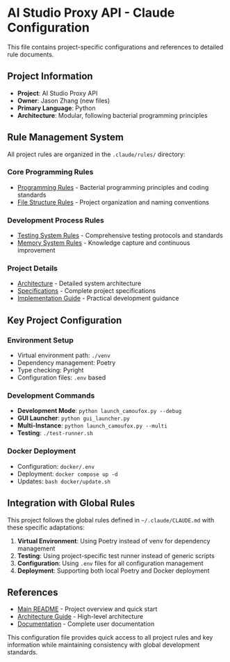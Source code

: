 # AI Studio Proxy API - Claude Configuration

This file contains project-specific configurations and references to detailed rule documents.

## Project Information
- **Project**: AI Studio Proxy API
- **Owner**: Jason Zhang (new files)
- **Primary Language**: Python
- **Architecture**: Modular, following bacterial programming principles

## Rule Management System

All project rules are organized in the `.claude/rules/` directory:

### Core Programming Rules
- [Programming Rules](rules/programming-rules.md) - Bacterial programming principles and coding standards
- [File Structure Rules](rules/file-structure-rules.md) - Project organization and naming conventions

### Development Process Rules
- [Testing System Rules](rules/testing-system-rules.md) - Comprehensive testing protocols and standards
- [Memory System Rules](rules/memory-system-rules.md) - Knowledge capture and continuous improvement

### Project Details
- [Architecture](rules/project-details/architecture.md) - Detailed system architecture
- [Specifications](rules/project-details/specifications.md) - Complete project specifications
- [Implementation Guide](rules/project-details/implementation-guide.md) - Practical development guidance

## Key Project Configuration

### Environment Setup
- Virtual environment path: `./venv`
- Dependency management: Poetry
- Type checking: Pyright
- Configuration files: `.env` based

### Development Commands
- **Development Mode**: `python launch_camoufox.py --debug`
- **GUI Launcher**: `python gui_launcher.py`
- **Multi-Instance**: `python launch_camoufox.py --multi`
- **Testing**: `./test-runner.sh`

### Docker Deployment
- Configuration: `docker/.env`
- Deployment: `docker compose up -d`
- Updates: `bash docker/update.sh`

## Integration with Global Rules

This project follows the global rules defined in `~/.claude/CLAUDE.md` with these specific adaptations:

1. **Virtual Environment**: Using Poetry instead of venv for dependency management
2. **Testing**: Using project-specific test runner instead of generic scripts
3. **Configuration**: Using `.env` files for all configuration management
4. **Deployment**: Supporting both local Poetry and Docker deployment

## References
- [Main README](../README.md) - Project overview and quick start
- [Architecture Guide](../docs/architecture-guide.md) - High-level architecture
- [Documentation](../docs/) - Complete user documentation

This configuration file provides quick access to all project rules and key information while maintaining consistency with global development standards.